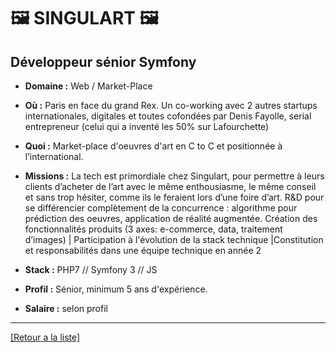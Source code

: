 # 🖼️ SINGULART 🖼️

## Développeur sénior Symfony

- **Domaine :** Web / Market-Place

- **Où :** Paris en face du grand Rex. Un co-working avec 2 autres startups internationales, digitales et toutes cofondées par Denis Fayolle, serial entrepreneur (celui qui a inventé les 50% sur Lafourchette)
- **Quoi :** Market-place d'oeuvres d'art en C to C et positionnée à l’international.
- **Missions :** La tech est primordiale chez Singulart, pour permettre à leurs clients d’acheter de l’art avec le même enthousiasme, le même conseil et sans trop hésiter, comme ils le feraient lors d’une foire d’art. R&D pour se différencier complètement de la concurrence : algorithme pour prédiction des oeuvres, application de réalité augmentée.
Création des fonctionnalités produits (3 axes: e-commerce, data, traitement d’images) | Participation à l'évolution de la stack technique |Constitution et responsabilités dans une équipe technique en année 2
- **Stack :** PHP7 // Symfony 3 // JS
- **Profil :** Sénior, minimum 5 ans d'expérience.
- **Salaire :** selon profil

----
<a href="https://github.com/jlondiche/job-board-php/blob/master/00README.md">[Retour a la liste]</a>